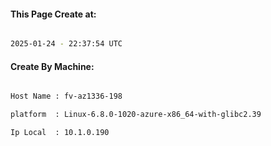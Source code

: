 
   
#### This Page Create at:

```bash

2025-01-24 - 22:37:54 UTC

```

#### Create By Machine:

```bash

Host Name : fv-az1336-198

platform  : Linux-6.8.0-1020-azure-x86_64-with-glibc2.39

Ip Local  : 10.1.0.190

```

